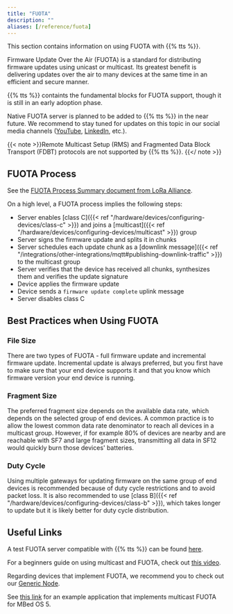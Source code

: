```yaml
---
title: "FUOTA"
description: ""
aliases: [/reference/fuota]
---
```


This section contains information on using FUOTA with {{% tts %}}.

<!--more-->

Firmware Update Over the Air (FUOTA) is a standard for distributing firmware updates using unicast or multicast. Its greatest benefit is delivering updates over the air to many devices at the same time in an efficient and secure manner.

{{% tts %}} containts the fundamental blocks for FUOTA support, though it is still in an early adoption phase.

Native FUOTA server is planned to be added to {{% tts %}} in the near future. We recommend to stay tuned for updates on this topic in our social media channels ([YouTube](https://www.youtube.com/c/TheThingsNetworkCommunity), [LinkedIn](https://www.linkedin.com/company/the-things-network/), etc.).

{{< note >}}Remote Multicast Setup (RMS) and Fragmented Data Block Transport (FDBT) protocols are not supported by {{% tts %}}. {{</ note >}}

## FUOTA Process

See the [FUOTA Process Summary document from LoRa Alliance](https://lora-alliance.org/wp-content/uploads/2020/11/tr002-fuota_process_summary-v1.0.0.pdf).

On a high level, a FUOTA process implies the following steps:

- Server enables [class C]({{< ref "/hardware/devices/configuring-devices/class-c" >}}) and joins a [multicast]({{< ref "/hardware/devices/configuring-devices/multicast" >}}) group
- Server signs the firmware update and splits it in chunks
- Server schedules each update chunk as a [downlink message]({{< ref "/integrations/other-integrations/mqtt#publishing-downlink-traffic" >}}) to the multicast group
- Server verifies that the device has received all chunks, synthesizes them and verifies the update signature
- Device applies the firmware update
- Device sends a `firmware update complete` uplink message
- Server disables class C

## Best Practices when Using FUOTA

### File Size

There are two types of FUOTA - full firmware update and incremental firmware update. Incremental update is always preferred, but you first have to make sure that your end device supports it and that you know which firmware version your end device is running.

### Fragment Size

The preferred fragment size depends on the available data rate, which depends on the selected group of end devices. A common practice is to allow the lowest common data rate denominator to reach all devices in a multicast group. However, if for example 80% of devices are nearby and are reachable with SF7 and large fragment sizes, transmitting all data in SF12 would quickly burn those devices' batteries.

### Duty Cycle

Using multiple gateways for updating firmware on the same group of end devices is recommended because of duty cycle restrictions and to avoid packet loss. It is also recommended to use [class B]({{< ref "/hardware/devices/configuring-devices/class-b" >}}), which takes longer to update but it is likely better for duty cycle distribution.

## Useful Links

A test FUOTA server compatible with {{% tts %}} can be found [here](https://github.com/elsalahy/test-fuota-server).

For a beginners guide on using multicast and FUOTA, check out [this video](https://www.youtube.com/watch?v=UIF5cOpLZxE).

Regarding devices that implement FUOTA, we recommend you to check out our [Generic Node](https://www.genericnode.com/docs/).

See [this link](https://github.com/ARMmbed/mbed-os-example-lorawan-fuota) for an example application that implements multicast FUOTA for MBed OS 5.
